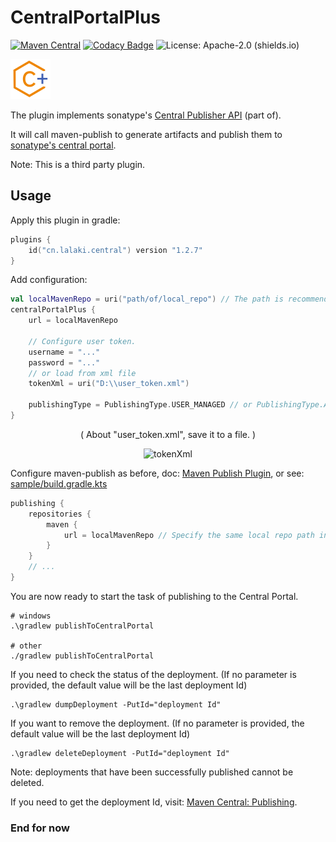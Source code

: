 # CentralPortalPlus

[![Maven Central](https://img.shields.io/maven-central/v/cn.lalaki.central/central.svg?label=Maven%20Central&logo=sonatype)](https://central.sonatype.com/artifact/cn.lalaki.central/central/)
[![Codacy Badge](https://api.codacy.com/project/badge/Grade/6ca71f005bd44dc4893761c16007b0ea)](https://app.codacy.com/gh/lalakii/central-portal-plus/dashboard)
![License: Apache-2.0 (shields.io)](https://img.shields.io/badge/License-Apache--2.0-c02041?logo=apache)

[<img src="icon.png" width="64" alt="CentralPortalPlus">](https://central.sonatype.com/artifact/cn.lalaki.central/central)

The plugin implements sonatype's [Central Publisher API](https://central.sonatype.com/api-doc) (part of).

It will call maven-publish to generate artifacts and publish them to [sonatype's central portal](https://central.sonatype.com/).

Note: This is a third party plugin.

## Usage

Apply this plugin in gradle:
```kts
plugins {
    id("cn.lalaki.central") version "1.2.7"
}
```

Add configuration:
```kts
val localMavenRepo = uri("path/of/local_repo") // The path is recommended to be set to an empty directory
centralPortalPlus {
    url = localMavenRepo
    
    // Configure user token.
    username = "..."
    password = "..."
    // or load from xml file
    tokenXml = uri("D:\\user_token.xml")
    
    publishingType = PublishingType.USER_MANAGED // or PublishingType.AUTOMATIC
}
```
<p align="center">( About "user_token.xml", save it to a file. )</p>
<p align="center">
<img src="https://fastly.jsdelivr.net/gh/lalakii/lalakii.github.io@master/tokenXml.jpg" width="450" alt="tokenXml">
</p>

Configure maven-publish as before, doc: [Maven Publish Plugin](https://docs.gradle.org/current/userguide/publishing_maven.html), or see: [sample/build.gradle.kts](https://github.com/lalakii/central-portal-plus/blob/master/sample/build.gradle.kts)
```kts
publishing {
    repositories {
        maven {
            url = localMavenRepo // Specify the same local repo path in the configuration.
        }
    }
    // ...
}
```
You are now ready to start the task of publishing to the Central Portal.
```console
# windows
.\gradlew publishToCentralPortal

# other
./gradlew publishToCentralPortal
```
If you need to check the status of the deployment. (If no parameter is provided, the default value will be the last deployment Id)
```console
.\gradlew dumpDeployment -PutId="deployment Id"
```
If you want to remove the deployment. (If no parameter is provided, the default value will be the last deployment Id)
```console
.\gradlew deleteDeployment -PutId="deployment Id"
```
Note: deployments that have been successfully published cannot be deleted.

If you need to get the deployment Id, visit: [Maven Central: Publishing](https://central.sonatype.com/publishing/deployments).

### End for now